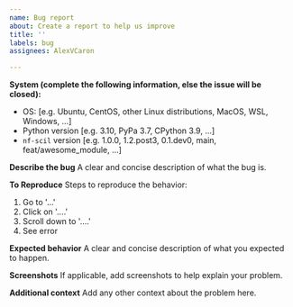 ```yaml
---
name: Bug report
about: Create a report to help us improve
title: ''
labels: bug
assignees: AlexVCaron

---
```


**System (complete the following information, else the issue will be closed):**
 - OS: [e.g. Ubuntu, CentOS, other Linux distributions, MacOS, WSL, Windows, ...]
 - Python version [e.g. 3.10, PyPa 3.7, CPython 3.9, ...]
 - `nf-scil` version [e.g. 1.0.0, 1.2.post3, 0.1.dev0, main, feat/awesome_module, ...]

**Describe the bug**
A clear and concise description of what the bug is.

**To Reproduce**
Steps to reproduce the behavior:
1. Go to '...'
2. Click on '....'
3. Scroll down to '....'
4. See error

**Expected behavior**
A clear and concise description of what you expected to happen.

**Screenshots**
If applicable, add screenshots to help explain your problem.

**Additional context**
Add any other context about the problem here.
